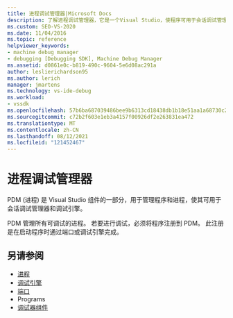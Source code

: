```yaml
---
title: 进程调试管理器|Microsoft Docs
description: 了解进程调试管理器，它是一个Visual Studio，使程序可用于会话调试管理器和调试引擎。
ms.custom: SEO-VS-2020
ms.date: 11/04/2016
ms.topic: reference
helpviewer_keywords:
- machine debug manager
- debugging [Debugging SDK], Machine Debug Manager
ms.assetid: d0861e0c-b819-490c-9604-5e6d08ac291a
author: leslierichardson95
ms.author: lerich
manager: jmartens
ms.technology: vs-ide-debug
ms.workload:
- vssdk
ms.openlocfilehash: 57b6ba687039486bee9b6313cd18438db1b18e51aa1a68730c2ba6e64800a7e8
ms.sourcegitcommit: c72b2f603e1eb3a4157f00926df2e263831ea472
ms.translationtype: MT
ms.contentlocale: zh-CN
ms.lasthandoff: 08/12/2021
ms.locfileid: "121452467"
---
```

# <a name="process-debug-manager"></a>进程调试管理器
PDM (进程) 是 Visual Studio 组件的一部分，用于管理程序和进程，使其可用于会话调试管理器和调试引擎。

 PDM 管理所有可调试的进程。 若要进行调试，必须将程序注册到 PDM。 此注册是在启动程序时通过端口或调试引擎完成。

## <a name="see-also"></a>另请参阅
- [进程](../../extensibility/debugger/processes.md)
- [调试引擎](../../extensibility/debugger/debug-engine.md)
- [端口](../../extensibility/debugger/ports.md)
- Programs 
- [调试器组件](../../extensibility/debugger/debugger-components.md)
